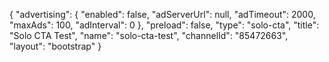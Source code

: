 {
    "advertising": {
        "enabled": false,
        "adServerUrl": null,
        "adTimeout": 2000,
        "maxAds": 100,
        "adInterval": 0
    },
    "preload": false,
    "type": "solo-cta",
    "title": "Solo CTA Test",
    "name": "solo-cta-test",
    "channelId": "85472663",
    "layout": "bootstrap"
}